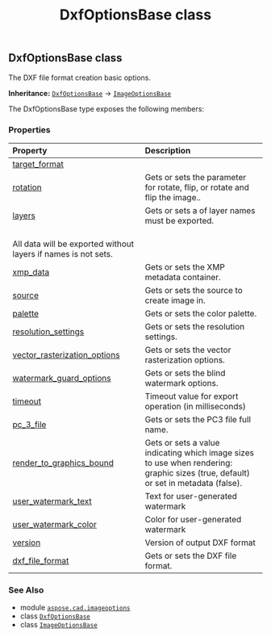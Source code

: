 ﻿---
title: DxfOptionsBase class
second_title: Aspose.CAD for Python via .NET API References
description: 
type: docs
weight: 120
url: /python-net/aspose.cad.imageoptions/dxfoptionsbase/
is_root: false
---

## DxfOptionsBase class

The DXF file format creation basic options.



**Inheritance:** [`DxfOptionsBase`](/cad/python-net/aspose.cad.imageoptions/dxfoptionsbase) → 
[`ImageOptionsBase`](/cad/python-net/aspose.cad.imageoptions/imageoptionsbase)



The DxfOptionsBase type exposes the following members:

### Properties
| Property | Description |
| :- | :- |
| [target_format](/cad/python-net/aspose.cad.imageoptions/dxfoptionsbase/target_format) |  |
| [rotation](/cad/python-net/aspose.cad.imageoptions/dxfoptionsbase/rotation) | Gets or sets the parameter for rotate, flip, or rotate and flip the image.. |
| [layers](/cad/python-net/aspose.cad.imageoptions/dxfoptionsbase/layers) | Gets or sets a of layer names must be exported.<br/>All data will be exported without layers if names is not sets. |
| [xmp_data](/cad/python-net/aspose.cad.imageoptions/dxfoptionsbase/xmp_data) | Gets or sets the XMP metadata container. |
| [source](/cad/python-net/aspose.cad.imageoptions/dxfoptionsbase/source) | Gets or sets the source to create image in. |
| [palette](/cad/python-net/aspose.cad.imageoptions/dxfoptionsbase/palette) | Gets or sets the color palette. |
| [resolution_settings](/cad/python-net/aspose.cad.imageoptions/dxfoptionsbase/resolution_settings) | Gets or sets the resolution settings. |
| [vector_rasterization_options](/cad/python-net/aspose.cad.imageoptions/dxfoptionsbase/vector_rasterization_options) | Gets or sets the vector rasterization options. |
| [watermark_guard_options](/cad/python-net/aspose.cad.imageoptions/dxfoptionsbase/watermark_guard_options) | Gets or sets the blind watermark options. |
| [timeout](/cad/python-net/aspose.cad.imageoptions/dxfoptionsbase/timeout) | Timeout value for export operation (in milliseconds) |
| [pc_3_file](/cad/python-net/aspose.cad.imageoptions/dxfoptionsbase/pc_3_file) | Gets or sets the PC3 file full name. |
| [render_to_graphics_bound](/cad/python-net/aspose.cad.imageoptions/dxfoptionsbase/render_to_graphics_bound) | Gets or sets a value indicating which image sizes to use when rendering: graphic sizes (true, default) or set in metadata (false). |
| [user_watermark_text](/cad/python-net/aspose.cad.imageoptions/dxfoptionsbase/user_watermark_text) | Text for user-generated watermark |
| [user_watermark_color](/cad/python-net/aspose.cad.imageoptions/dxfoptionsbase/user_watermark_color) | Color for user-generated watermark |
| [version](/cad/python-net/aspose.cad.imageoptions/dxfoptionsbase/version) | Version of output DXF format |
| [dxf_file_format](/cad/python-net/aspose.cad.imageoptions/dxfoptionsbase/dxf_file_format) | Gets or sets the DXF file format. |



### See Also
* module [`aspose.cad.imageoptions`](..)
* class [`DxfOptionsBase`](/cad/python-net/aspose.cad.imageoptions/dxfoptionsbase)
* class [`ImageOptionsBase`](/cad/python-net/aspose.cad.imageoptions/imageoptionsbase)
